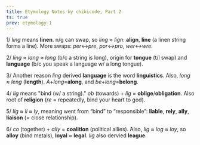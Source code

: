 ```yaml
---
title: Etymology Notes by chibicode, Part 2
ts: true
prev: etymology-1
---
```


1/ *ling* means **linen**. n/g can swap, so *ling* ≈ *lign*: **align**, **line** (a linen string forms a line). More swaps: *per*↔*pre*, *por*↔*pro*, *wer*↔*wre*.

2/ *ling* ≈ *lang* ≈ *long* (b/c a string is long), origin for **tongue** (t/l swap) and **language** (b/c you speak a language w/ a long tongue).

3/ Another reason *ling* derived **language** is the word **linguistics**. Also, *long* ≈ *leng* (**length**). *A*+*long*=**along**, and *be*+*long*=**belong**.

4/ *lig* means "bind (w/ a string)." *ob* (towards) + *lig* = **oblige**/**obligation**. Also root of **religion** (*re* = repeatedly, bind your heart to god).

5/ *lig* ≈ *li* ≈ *ly*, meaning went from “bind” to “responsible”: **liable**, **rely**, **ally**, **liaison** (= close relationship).

6/ *co* (together) + *ally* = **coalition** (political allies). Also, *lig* ≈ *log* ≈ *loy*, so **alloy** (bind metals), **loyal** ≈ **legal**.  *lig* also dervied **league**.
